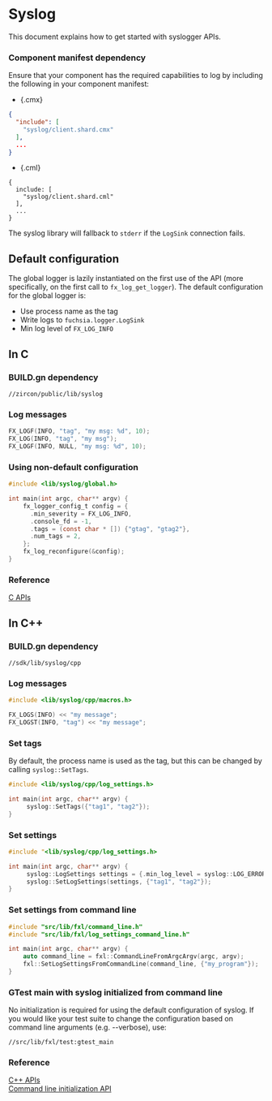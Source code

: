 # Syslog

This document explains how to get started with syslogger APIs.

### Component manifest dependency

Ensure that your component has the required capabilities to log by including the
following in your component manifest:

   * {.cmx}

   ```json
   {
     "include": [
       "syslog/client.shard.cmx"
     ],
     ...
   }
   ```

   * {.cml}

   ```json5
   {
     include: [
       "syslog/client.shard.cml"
     ],
     ...
   }
   ```

The syslog library will fallback to `stderr` if the `LogSink` connection fails.

## Default configuration

The global logger is lazily instantiated on the first use of the API (more
specifically, on the first call to `fx_log_get_logger`). The default
configuration for the global logger is:

- Use process name as the tag
- Write logs to `fuchsia.logger.LogSink`
- Min log level of `FX_LOG_INFO`

## In C

### BUILD.gn dependency

```gn
//zircon/public/lib/syslog
```

### Log messages

```C
FX_LOGF(INFO, "tag", "my msg: %d", 10);
FX_LOG(INFO, "tag", "my msg");
FX_LOGF(INFO, NULL, "my msg: %d", 10);
```

### Using non-default configuration

```C
#include <lib/syslog/global.h>

int main(int argc, char** argv) {
    fx_logger_config_t config = {
      .min_severity = FX_LOG_INFO,
      .console_fd = -1,
      .tags = (const char * []) {"gtag", "gtag2"},
      .num_tags = 2,
    };
    fx_log_reconfigure(&config);
}
```

### Reference

[C APIs](/zircon/system/ulib/syslog/include/lib/syslog/global.h)

## In C++

### BUILD.gn dependency

```gn
//sdk/lib/syslog/cpp
```

### Log messages

```C++
#include <lib/syslog/cpp/macros.h>

FX_LOGS(INFO) << "my message";
FX_LOGST(INFO, "tag") << "my message";
```

### Set tags

By default, the process name is used as the tag, but this can be changed by
calling `syslog::SetTags`.

```C++
#include <lib/syslog/cpp/log_settings.h>

int main(int argc, char** argv) {
     syslog::SetTags({"tag1", "tag2"});
}
```

### Set settings

```C++
#include "<lib/syslog/cpp/log_settings.h>

int main(int argc, char** argv) {
     syslog::LogSettings settings = {.min_log_level = syslog::LOG_ERROR};
     syslog::SetLogSettings(settings, {"tag1", "tag2"});
}
```

### Set settings from command line

```C++
#include "src/lib/fxl/command_line.h"
#include "src/lib/fxl/log_settings_command_line.h"

int main(int argc, char** argv) {
    auto command_line = fxl::CommandLineFromArgcArgv(argc, argv);
    fxl::SetLogSettingsFromCommandLine(command_line, {"my_program"});
}
```

### GTest main with syslog initialized from command line

No initialization is required for using the default configuration of
syslog. If you would like your test suite to change the configuration
based on command line arguments (e.g. --verbose), use:

```gn
//src/lib/fxl/test:gtest_main
```

### Reference

[C++ APIs](/sdk/lib/syslog/cpp/macros.h)
<br/>
[Command line initialization API](/src/lib/fxl/log_settings_command_line.h)
